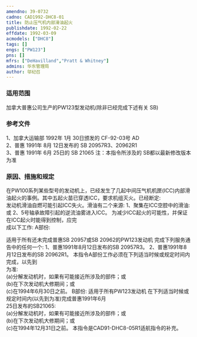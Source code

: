 ```yaml
---
amendno: 39-0732  
cadno: CAD1992-DHC8-01  
title: 防止压气机内部滑油起火  
publishdate: 1992-02-22  
effdate: 1992-03-09  
acmodels: ["DHC8"]  
tags: []  
engs: ["PW123"]  
pns: []  
mfrs: ["DeHavilland","Pratt & Whitney"]  
admins: 华东管理局  
author: 邬纪召  
---
```

  
### 适用范围  
加拿大普惠公司生产的PW123型发动机(除非已经完成下述有关 SB)  
  
<!--more-->  
### 参考文件  
  1、加拿大运输部 1992年 1月 30日颁发的 CF-92-03号 AD  
2、普惠 1991年 8月 12日发布的 SB 20957R3、20962R1  
3、普惠 1991年 6月 25日的 SB 21065 注：本指令所涉及的 SB都以最新修改版本为准  
  
### 原因、措施和规定  

  在PW100系列某些型号的发动机上，已经发生了几起中间压气机机匣(ICC)内部滑油起火的事例。其中五起火苗已穿透ICC，要求机组灭火。已经断定:  
  发动机滑油自燃可能引起ICC失火。滑油有二个来源:     1、聚集在ICC空腔中的滑油:或 2、5号轴承故障引起的逆流油雾进入ICC。     为减少ICC起火的可能性，并保证在ICC起火时能得到控制，应完  
成以下工作: A部份:  
  
  适用于所有还未完成普惠SB  20957或SB 20962的PW123发动机     完成下列服务通告中的任何一个: 1、普惠1991年8月12日发布的SB 20957R3。 2、普惠1991年8月12日发布的SB 20962R1。     本指令A部份工作必须在下列适当时候或规定时间内完成，以先到  
为准:  
(a)分解发动机时，如果有可能接近所涉及的部件；或  
(b)在下次发动机大修期间；或  
(c)在1994年6月30日之前。 B部份:     适用于所有PW123发动机     在下列适当时候或规定时间内(以先到为准)完成普惠1991年6月  
25日发布的SB21065:  
(a)分解发动机时，如果有可能接近所涉及的部件；或  
(b)在下次发动机大修期间；或  
(c)在1994年12月31日之前。     本指令是CAD91-DHC8-05R1适航指令的补充。  

